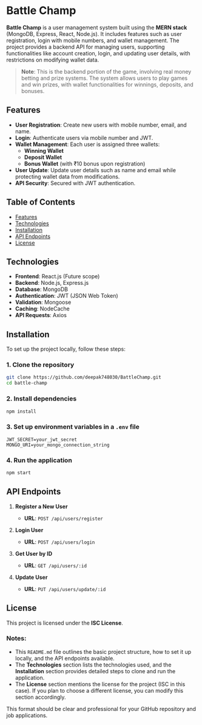 # Battle Champ

**Battle Champ** is a user management system built using the **MERN stack** (MongoDB, Express, React, Node.js). It includes features such as user registration, login with mobile numbers, and wallet management. The project provides a backend API for managing users, supporting functionalities like account creation, login, and updating user details, with restrictions on modifying wallet data.

> **Note**: This is the backend portion of the game, involving real money betting and prize systems. The system allows users to play games and win prizes, with wallet functionalities for winnings, deposits, and bonuses.

## Features

- **User Registration**: Create new users with mobile number, email, and name.
- **Login**: Authenticate users via mobile number and JWT.
- **Wallet Management**: Each user is assigned three wallets:
  - **Winning Wallet**
  - **Deposit Wallet**
  - **Bonus Wallet** (with ₹10 bonus upon registration)
- **User Update**: Update user details such as name and email while protecting wallet data from modifications.
- **API Security**: Secured with JWT authentication.

## Table of Contents

- [Features](#features)
- [Technologies](#technologies)
- [Installation](#installation)
- [API Endpoints](#api-endpoints)
- [License](#license)

## Technologies

- **Frontend**: React.js (Future scope)
- **Backend**: Node.js, Express.js
- **Database**: MongoDB
- **Authentication**: JWT (JSON Web Token)
- **Validation**: Mongoose
- **Caching**: NodeCache
- **API Requests**: Axios

## Installation

To set up the project locally, follow these steps:

### 1. Clone the repository

```bash
git clone https://github.com/deepak748030/BattleChamp.git
cd battle-champ
```

### 2. Install dependencies

```bash
npm install
```

### 3. Set up environment variables in a `.env` file

```env
JWT_SECRET=your_jwt_secret
MONGO_URI=your_mongo_connection_string
```

### 4. Run the application

```bash
npm start
```

## API Endpoints

1. **Register a New User**  
   - **URL**: `POST /api/users/register`
   
2. **Login User**  
   - **URL**: `POST /api/users/login`
   
3. **Get User by ID**  
   - **URL**: `GET /api/users/:id`
   
4. **Update User**  
   - **URL**: `PUT /api/users/update/:id`

## License

This project is licensed under the **ISC License**.

### Notes:
- This `README.md` file outlines the basic project structure, how to set it up locally, and the API endpoints available.
- The **Technologies** section lists the technologies used, and the **Installation** section provides detailed steps to clone and run the application.
- The **License** section mentions the license for the project (ISC in this case). If you plan to choose a different license, you can modify this section accordingly.

This format should be clear and professional for your GitHub repository and job applications.
